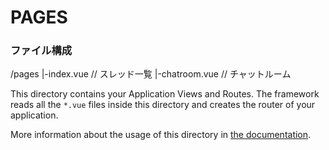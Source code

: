 # PAGES

### ファイル構成
/pages
|-index.vue // スレッド一覧
|-chatroom.vue // チャットルーム　


This directory contains your Application Views and Routes.
The framework reads all the `*.vue` files inside this directory and creates the router of your application.

More information about the usage of this directory in [the documentation](https://nuxtjs.org/guide/routing).

